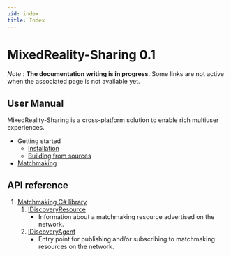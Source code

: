 ```yaml
---
uid: index
title: Index
---
```

# MixedReality-Sharing 0.1

_Note_ : **The documentation writing is in progress**. Some links are not active when the associated page is not available yet.

## User Manual

MixedReality-Sharing is a cross-platform solution to enable rich multiuser experiences.



- Getting started
  - [Installation](manual/installation.md)
  - [Building from sources](manual/building.md)
- [Matchmaking](../libs/Matchmaking/docs/index.md)

## API reference

1. [Matchmaking C# library](xref:Microsoft.MixedReality.Sharing.Matchmaking)
   1. [IDiscoveryResource](xref:Microsoft.MixedReality.Sharing.Matchmaking.IDiscoveryResource)
      -  Information about a matchmaking resource advertised on the network.
   2. [IDiscoveryAgent](xref:Microsoft.MixedReality.Sharing.Matchmaking.IDiscoveryAgent)
      -  Entry point for publishing and/or subscribing to matchmaking resources on the network.
